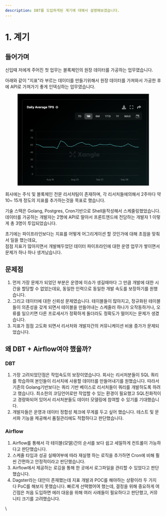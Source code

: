 ```yaml
---
description: DBT를 도입하게된 계기에 대해서 설명해보겠습니다.
---
```


# 1. 계기

## 들어가며

신입때 저에게 주어진 첫 업무는 블록체인의 원장 데이터를 가공하는 업무였습니다.

아래와 같이 "지표"라 부르는 데이터를 만들기위해서 원장 데이터를 가져와서 가공한 후에 API로 가져가기 좋게 인덱싱하는 업무였습니다.

<figure><img src="../.gitbook/assets/image (7).png" alt=""><figcaption></figcaption></figure>

회사에는 주식 및 블록체인 전문 리서처팀이 존재하며, 각 리서처들에의해서 2주마다 약 10\~ 15개 정도의 지표를 추가하는것을 목표로 했습니다.

기술 스택은 Golang, Postgres, Cron기반으로 Shell을작성해서 스케줄링했었습니다. 데이터를 가공하는 개발자는 2명에 API로 말아서 프론트엔드에 전담하는 개발자 1 이렇게 총 3명이 투입되었습니다.

초기에는 파이프라인보다는 지표를 어떻게 어그리게이션 할 것인가에 대해 초점을 맞춰서 일을 했는데요,\
점점 지표가 많아지면서 개발해두었던 데이터 파이프라인에 대한 운영 업무가 쌓이면서 문제가 하나 하나 생겨났습니다.



## 문제점

1. 먼저 가장 문제가 되었던 부분은 운영에 이슈가 생길때마다 그 만큼 개발에 대한 시간을 할당할 수 없었는데요,  동일한 인력으로 동일한 개발 속도를 보장하기를 원했습니다.
2. 그리고 데이터에 대한 신뢰성 문제였습니다. 테이블들이 많아지고, 정규화된 테이블들이 의존성을 갖게 되면서 테이블을 만들어내는 스케줄러 하나가 오작동하거나, 오류를 일으키면 다른 프로세서가 정확하게 돌더라도 정확도가 떨어지는 문제가 생겼습니다.&#x20;
3. 지표가 점점 고도화 되면서 리서처와 개발자간의 커뮤니케이션 비용 증가가 문제되었습니다.



## 왜 DBT + Airflow여야 했을까?

### DBT

1. 가장 고려되었던점은 작업속도의 보장이였습니다. 회사는 리서처분들이 SQL 쿼리를 학습하여 본인들이 리서치에 사용할 데이터를 만들어내기를 원했습니다. 따라서 기존의 Golang기반보다는 쿼리 기반 베이스로 리서처들이 쿼리를 개발하도록 하려고 했습니다. 최소한의 코딩언어로만 작업할 수 있는 환경이 필요했고 SQL친화적이고 경량화되어 있어서 리서처분들도 데이터 모델링에 참여할 수 있기를 기대했습니다.
2. 개발자들은 운영과 데이터 정합성 체크에 무게를 두고 싶어 했습니다. 테스트 및 문서화 기능을 제공해서 품질관리에도 적합하다고 판단했습니다.

### Airflow

1. Airflow를 통해서 각 테이블(모델)간의 순서를 보다 쉽고 세밀하게 컨트롤이 가능하다고 판단했습니다.
2. 스케줄 타임과 성공 실패여부에 따라 재실행 하는 로직을 추가하면 Cron에 비해 훨씬 간편하고 안정적이라고 판단했습니다.&#x20;
3. Airflow에서 제공하는 로깅을 통해 한 곳에서 로그파일을 관리할 수 있었다고 판단했습니다.
4. Dagster라는 대안이 존재했는데 지표 개발과 POC를 해야하는 상황이라 두 가지 다 PoC를 해보지 못했습니다. 빠르게 선택했어여 했는데,  결정을 위해 중요하게 여긴점은 처음 도입하면 에러 대응을 위해 여러 사례들이 필요하다고 판단했고, 커뮤니티 크기를 고려했습니다.







\








